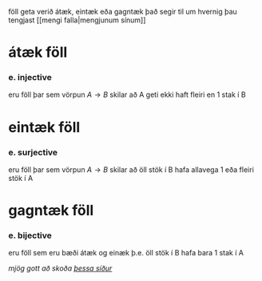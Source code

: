 föll geta verið átæk, eintæk eða gagntæk
það segir til um hvernig þau tengjast [[mengi falla|mengjunum sínum]]

# átæk föll
### e. injective
eru föll þar sem vörpun $A\to B$ skilar að A geti ekki haft fleiri en 1 stak í B

# eintæk föll
### e. surjective
eru föll þar sem vörpun $A\to B$ skilar að öll stök í B hafa allavega 1 eða fleiri stök í A

# gagntæk föll
### e. bijective
eru föll sem eru bæði átæk og einæk þ.e. öll stök í B hafa bara 1 stak í A

*mjög gott að skoða [þessa síður](https://www.mathsisfun.com/sets/injective-surjective-bijective.html)*
